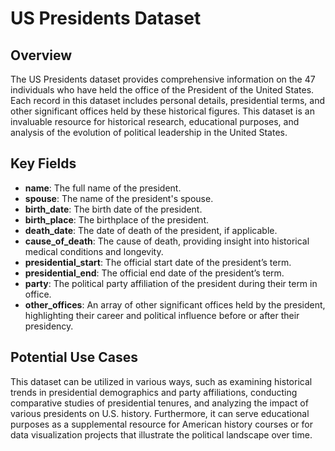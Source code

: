 # US Presidents Dataset

## Overview

The US Presidents dataset provides comprehensive information on the 47 individuals who have held the office of the President of the United States. Each record in this dataset includes personal details, presidential terms, and other significant offices held by these historical figures. This dataset is an invaluable resource for historical research, educational purposes, and analysis of the evolution of political leadership in the United States.

## Key Fields

- **name**: The full name of the president.
- **spouse**: The name of the president's spouse.
- **birth_date**: The birth date of the president.
- **birth_place**: The birthplace of the president.
- **death_date**: The date of death of the president, if applicable.
- **cause_of_death**: The cause of death, providing insight into historical medical conditions and longevity.
- **presidential_start**: The official start date of the president’s term.
- **presidential_end**: The official end date of the president’s term.
- **party**: The political party affiliation of the president during their term in office.
- **other_offices**: An array of other significant offices held by the president, highlighting their career and political influence before or after their presidency.

## Potential Use Cases

This dataset can be utilized in various ways, such as examining historical trends in presidential demographics and party affiliations, conducting comparative studies of presidential tenures, and analyzing the impact of various presidents on U.S. history. Furthermore, it can serve educational purposes as a supplemental resource for American history courses or for data visualization projects that illustrate the political landscape over time.